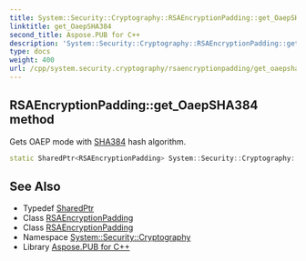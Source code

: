 ```yaml
---
title: System::Security::Cryptography::RSAEncryptionPadding::get_OaepSHA384 method
linktitle: get_OaepSHA384
second_title: Aspose.PUB for C++
description: 'System::Security::Cryptography::RSAEncryptionPadding::get_OaepSHA384 method. Gets OAEP mode with SHA384 hash algorithm in C++.'
type: docs
weight: 400
url: /cpp/system.security.cryptography/rsaencryptionpadding/get_oaepsha384/
---
```

## RSAEncryptionPadding::get_OaepSHA384 method


Gets OAEP mode with [SHA384](../../sha384/) hash algorithm.

```cpp
static SharedPtr<RSAEncryptionPadding> System::Security::Cryptography::RSAEncryptionPadding::get_OaepSHA384()
```

## See Also

* Typedef [SharedPtr](../../../system/sharedptr/)
* Class [RSAEncryptionPadding](../)
* Class [RSAEncryptionPadding](../)
* Namespace [System::Security::Cryptography](../../)
* Library [Aspose.PUB for C++](../../../)
